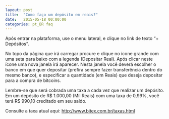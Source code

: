 ```yaml
---
layout: post
title:  "Como faço um depósito em reais?"
date:   2015-05-18 00:00:00
categories: pt_BR faq
---
```


Após entrar na plataforma, use o menu lateral, e clique no link de texto “+ Depósitos”.

No topo da página que irá carregar procure e clique no ícone grande com uma seta para baixo com a legenda (Depositar Real). Após clicar neste ícone uma nova janela irá aparecer. Nesta janela você deverá escolher o banco em que quer depositar (prefira sempre fazer transferência dentro do mesmo banco), e especificar a quantidade (em Reais) que deseja depositar para a compra de bitcoins.

Lembre-se que será cobrada uma taxa a cada vez que realizar um depósito. Em um depósito de R$ 1.000,00 (Mil Reais) com uma taxa de 0,99%, você terá R$ 990,10 creditado em seu saldo.

Consulte a taxa atual aqui: http://www.bitex.com.br/taxas.html
